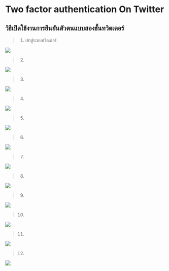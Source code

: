 # Two factor authentication On Twitter

## วิธีเปิดใช้งานการยืนยันตัวตนแบบสองชั้นทวิตเตอร์ 

>  1. เข้าสู่ระบบทวิตเตอร์ 

![](images/01.png)

>  2. 

![](images/02.png)

>  3. 

![](images/03.png)

>  4. 

![](images/06.png)

>  5. 

![](images/07.png)

>  6. 

![](images/08.png)

>  7. 

![](images/09.png)

>  8. 

![](images/10.png)

>  9. 

![](images/11.png)

>  10. 

![](images/12.png)

>  11. 

![](images/13.png)

>  12. 

![](images/14.png)

